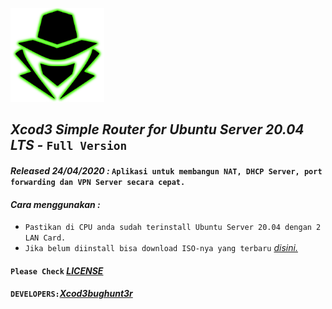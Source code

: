 <p align="left"><a href="https://www.itsecurity.id/"><img height="150" title="Xcod3bughunt3r" src="0011.png"/></a></p>

## ***Xcod3 Simple Router for Ubuntu Server 20.04 LTS -*** ``Full Version``
#### ***Released 24/04/2020 :*** `Aplikasi untuk membangun NAT, DHCP Server, port forwarding dan VPN Server secara cepat.`
#### ***Cara menggunakan :***
- ``Pastikan di CPU anda sudah terinstall Ubuntu Server 20.04 dengan 2 LAN Card.``
- ``Jika belum diinstall bisa download ISO-nya yang terbaru`` *[disini.](https://releases.ubuntu.com/20.04/ubuntu-20.04-live-server-amd64.iso)*

#### ``Please Check`` *[LICENSE](LICENSE)*
#### ``DEVELOPERS:``*[Xcod3bughunt3r](https://github.com/Xcod3bughunt3r/Xcod3bughunt3r)*
